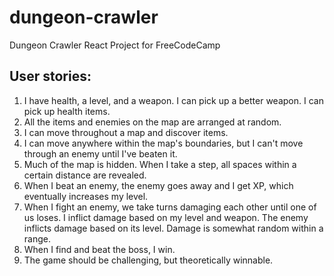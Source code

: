# dungeon-crawler
Dungeon Crawler React Project for FreeCodeCamp

## User stories:
1. I have health, a level, and a weapon. I can pick up a better weapon. I can pick up health items.
2. All the items and enemies on the map are arranged at random.
3. I can move throughout a map and discover items.
4. I can move anywhere within the map's boundaries, but I can't move through an enemy until I've beaten it.
5. Much of the map is hidden. When I take a step, all spaces within a certain distance are revealed.
6. When I beat an enemy, the enemy goes away and I get XP, which eventually increases my level.
7. When I fight an enemy, we take turns damaging each other until one of us loses. I inflict damage based on my level and weapon. The enemy inflicts damage based on its level. Damage is somewhat random within a range.
8. When I find and beat the boss, I win.
9. The game should be challenging, but theoretically winnable.
